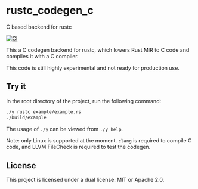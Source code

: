 # rustc_codegen_c

C based backend for rustc

[![CI](https://github.com/rust-lang/rustc_codegen_c/actions/workflows/ci.yml/badge.svg)](https://github.com/rust-lang/rustc_codegen_c/actions/workflows/ci.yml)

This a C codegen backend for rustc, which lowers Rust MIR to C code and compiles
it with a C compiler.

This code is still highly experimental and not ready for production use.

## Try it

In the root directory of the project, run the following command:

```bash
./y rustc example/example.rs
./build/example
```

The usage of `./y` can be viewed from `./y help`.

Note: only Linux is supported at the moment. `clang` is required to compile C code, 
and LLVM FileCheck is required to test the codegen.

## License

This project is licensed under a dual license: MIT or Apache 2.0.
